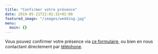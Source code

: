 ```yaml
---
title: "Confirmer votre présence"
date: 2019-05-21T22:01:32+02:00
featured_image: "/images/wedding.jpg"
menu:
  main: {}
---
```


Vous pouvez confirmer votre présence via [ce formulaire](https://docs.google.com/forms/d/e/1FAIpQLSdLlyi_Pl7cFs6fOc6U5cqY0WGh1Y-vG1hk2PmYZDyfNr-JGQ/viewform), ou bien en nous contactant directement par [téléphone](/contact).
